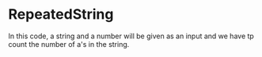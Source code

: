 # RepeatedString
In this code, a string and a number will be given as an input and we have tp count the number of a's in the string.
